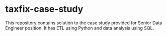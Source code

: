 # taxfix-case-study
This repository contains solution to the case study provided for Senior Data Engineer position. It has ETL using Python and data analysis using SQL.
